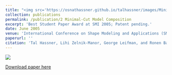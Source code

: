 ```yaml
---
title: "<img src='https://osnathassner.github.io/talhassner/images/Minimal Cut Model Composition - Icon.jpg' height='50' width='50'> Minimal-Cut Model Composition"
collection: publications
permalink: /publication/2 Minimal-Cut Model Composition
excerpt: 'Best Student Paper Award at SMI 2005; Patent pending.'
date: June 2005
venue: 'International Conference on Shape Modeling and Applications (SMI), Boston'
paperurl: ''
citation: 'Tal Hassner, Lihi Zelnik-Manor, George Leifman, and Ronen Basri. (2005). &quot;Minimal-Cut Model Composition.&quot; <i>International Conference on Shape Modeling and Applications (SMI), Boston</i>.'
---
```


<img src='https://osnathassner.github.io/talhassner/images/Minimal Cut Model Composition - Icon.jpg'>

[Download paper here](http://www.wisdom.weizmann.ac.il/~vision/MCMC/SMI05_MinCutModelComposition.pdf)

